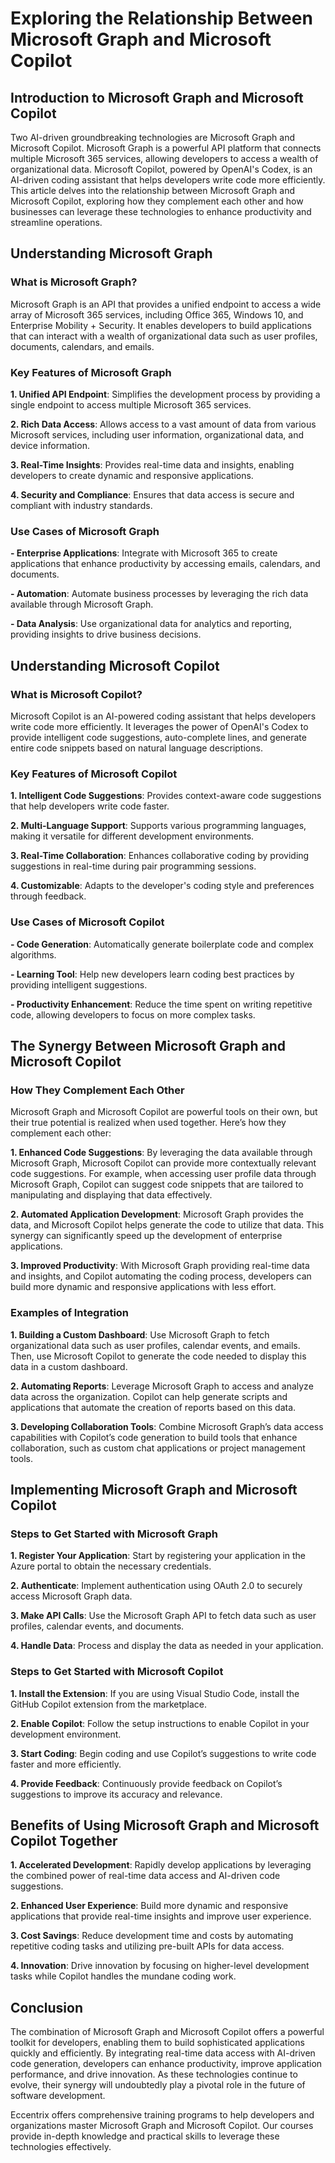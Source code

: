 # Exploring the Relationship Between Microsoft Graph and Microsoft Copilot
## Introduction to Microsoft Graph and Microsoft Copilot 

Two AI-driven groundbreaking technologies are Microsoft Graph and Microsoft Copilot. Microsoft Graph is a powerful API platform that connects multiple Microsoft 365 services, allowing developers to access a wealth of organizational data. Microsoft Copilot, powered by OpenAI's Codex, is an AI-driven coding assistant that helps developers write code more efficiently. This article delves into the relationship between Microsoft Graph and Microsoft Copilot, exploring how they complement each other and how businesses can leverage these technologies to enhance productivity and streamline operations. 

## Understanding Microsoft Graph 

### What is Microsoft Graph? 

Microsoft Graph is an API that provides a unified endpoint to access a wide array of Microsoft 365 services, including Office 365, Windows 10, and Enterprise Mobility + Security. It enables developers to build applications that can interact with a wealth of organizational data such as user profiles, documents, calendars, and emails. 

### Key Features of Microsoft Graph 

**1. Unified API Endpoint**: Simplifies the development process by providing a single endpoint to access multiple Microsoft 365 services. 

**2. Rich Data Access**: Allows access to a vast amount of data from various Microsoft services, including user information, organizational data, and device information. 

**3. Real-Time Insights**: Provides real-time data and insights, enabling developers to create dynamic and responsive applications. 

**4. Security and Compliance**: Ensures that data access is secure and compliant with industry standards. 

### Use Cases of Microsoft Graph 

**- Enterprise Applications**: Integrate with Microsoft 365 to create applications that enhance productivity by accessing emails, calendars, and documents. 

**- Automation**: Automate business processes by leveraging the rich data available through Microsoft Graph. 

**- Data Analysis**: Use organizational data for analytics and reporting, providing insights to drive business decisions. 

## Understanding Microsoft Copilot 

### What is Microsoft Copilot? 

Microsoft Copilot is an AI-powered coding assistant that helps developers write code more efficiently. It leverages the power of OpenAI's Codex to provide intelligent code suggestions, auto-complete lines, and generate entire code snippets based on natural language descriptions. 

### Key Features of Microsoft Copilot 

**1. Intelligent Code Suggestions**: Provides context-aware code suggestions that help developers write code faster. 

**2. Multi-Language Support**: Supports various programming languages, making it versatile for different development environments. 

**3. Real-Time Collaboration**: Enhances collaborative coding by providing suggestions in real-time during pair programming sessions. 

**4. Customizable**: Adapts to the developer's coding style and preferences through feedback. 

### Use Cases of Microsoft Copilot 

**- Code Generation**: Automatically generate boilerplate code and complex algorithms. 

**- Learning Tool**: Help new developers learn coding best practices by providing intelligent suggestions. 

**- Productivity Enhancement**: Reduce the time spent on writing repetitive code, allowing developers to focus on more complex tasks. 

## The Synergy Between Microsoft Graph and Microsoft Copilot 

### How They Complement Each Other 

Microsoft Graph and Microsoft Copilot are powerful tools on their own, but their true potential is realized when used together. Here’s how they complement each other: 

**1. Enhanced Code Suggestions**: By leveraging the data available through Microsoft Graph, Microsoft Copilot can provide more contextually relevant code suggestions. For example, when accessing user profile data through Microsoft Graph, Copilot can suggest code snippets that are tailored to manipulating and displaying that data effectively. 

**2. Automated Application Development**: Microsoft Graph provides the data, and Microsoft Copilot helps generate the code to utilize that data. This synergy can significantly speed up the development of enterprise applications. 

**3. Improved Productivity**: With Microsoft Graph providing real-time data and insights, and Copilot automating the coding process, developers can build more dynamic and responsive applications with less effort. 

### Examples of Integration 

**1. Building a Custom Dashboard**: Use Microsoft Graph to fetch organizational data such as user profiles, calendar events, and emails. Then, use Microsoft Copilot to generate the code needed to display this data in a custom dashboard. 

**2. Automating Reports**: Leverage Microsoft Graph to access and analyze data across the organization. Copilot can help generate scripts and applications that automate the creation of reports based on this data. 

**3. Developing Collaboration Tools**: Combine Microsoft Graph’s data access capabilities with Copilot’s code generation to build tools that enhance collaboration, such as custom chat applications or project management tools. 

## Implementing Microsoft Graph and Microsoft Copilot 

### Steps to Get Started with Microsoft Graph 

**1. Register Your Application**: Start by registering your application in the Azure portal to obtain the necessary credentials. 

**2. Authenticate**: Implement authentication using OAuth 2.0 to securely access Microsoft Graph data. 

**3. Make API Calls**: Use the Microsoft Graph API to fetch data such as user profiles, calendar events, and documents. 

**4. Handle Data**: Process and display the data as needed in your application. 

### Steps to Get Started with Microsoft Copilot 

**1. Install the Extension**: If you are using Visual Studio Code, install the GitHub Copilot extension from the marketplace. 

**2. Enable Copilot**: Follow the setup instructions to enable Copilot in your development environment. 

**3. Start Coding**: Begin coding and use Copilot’s suggestions to write code faster and more efficiently. 

**4. Provide Feedback**: Continuously provide feedback on Copilot’s suggestions to improve its accuracy and relevance. 

## Benefits of Using Microsoft Graph and Microsoft Copilot Together 

**1. Accelerated Development**: Rapidly develop applications by leveraging the combined power of real-time data access and AI-driven code suggestions. 

**2. Enhanced User Experience**: Build more dynamic and responsive applications that provide real-time insights and improve user experience. 

**3. Cost Savings**: Reduce development time and costs by automating repetitive coding tasks and utilizing pre-built APIs for data access. 

**4. Innovation**: Drive innovation by focusing on higher-level development tasks while Copilot handles the mundane coding work. 

## Conclusion 

The combination of Microsoft Graph and Microsoft Copilot offers a powerful toolkit for developers, enabling them to build sophisticated applications quickly and efficiently. By integrating real-time data access with AI-driven code generation, developers can enhance productivity, improve application performance, and drive innovation. As these technologies continue to evolve, their synergy will undoubtedly play a pivotal role in the future of software development. 

Eccentrix offers comprehensive training programs to help developers and organizations master Microsoft Graph and Microsoft Copilot. Our courses provide in-depth knowledge and practical skills to leverage these technologies effectively. 

